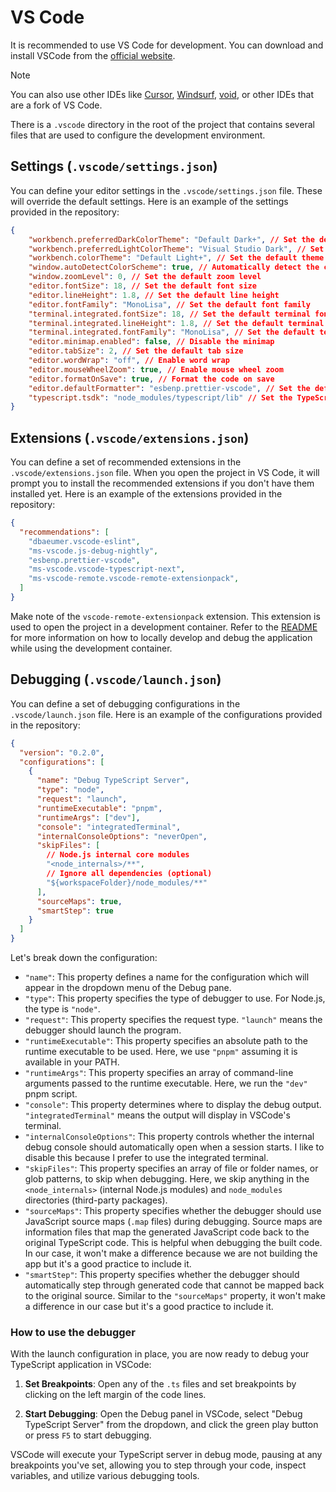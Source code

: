 # VS Code

It is recommended to use VS Code for development. You can download and install VSCode from the [official website](https://code.visualstudio.com/Download).

> [!NOTE]
> You can also use other IDEs like [Cursor](https://www.cursor.com/), [Windsurf](https://windsurf.com/), [void](https://voideditor.com/), or other IDEs that are a fork of VS Code.

There is a `.vscode` directory in the root of the project that contains several files that are used to configure the development environment.

## Settings (`.vscode/settings.json`)

You can define your editor settings in the `.vscode/settings.json` file. These will override the default settings. Here is an example of the settings provided in the repository:

```json
{
    "workbench.preferredDarkColorTheme": "Default Dark+", // Set the default dark theme
    "workbench.preferredLightColorTheme": "Visual Studio Dark", // Set the default light theme
    "workbench.colorTheme": "Default Light+", // Set the default theme
    "window.autoDetectColorScheme": true, // Automatically detect the color scheme
    "window.zoomLevel": 0, // Set the default zoom level
    "editor.fontSize": 18, // Set the default font size
    "editor.lineHeight": 1.8, // Set the default line height
    "editor.fontFamily": "MonoLisa", // Set the default font family
    "terminal.integrated.fontSize": 18, // Set the default terminal font size
    "terminal.integrated.lineHeight": 1.8, // Set the default terminal line height
    "terminal.integrated.fontFamily": "MonoLisa", // Set the default terminal font family
    "editor.minimap.enabled": false, // Disable the minimap
    "editor.tabSize": 2, // Set the default tab size
    "editor.wordWrap": "off", // Enable word wrap
    "editor.mouseWheelZoom": true, // Enable mouse wheel zoom
    "editor.formatOnSave": true, // Format the code on save
    "editor.defaultFormatter": "esbenp.prettier-vscode", // Set the default formatter
    "typescript.tsdk": "node_modules/typescript/lib" // Set the TypeScript SDK
}
```

## Extensions (`.vscode/extensions.json`)

You can define a set of recommended extensions in the `.vscode/extensions.json` file. When you open the project in VS Code, it will prompt you to install the recommended extensions if you don't have them installed yet. Here is an example of the extensions provided in the repository:

```json
{
  "recommendations": [
    "dbaeumer.vscode-eslint",
    "ms-vscode.js-debug-nightly",
    "esbenp.prettier-vscode",
    "ms-vscode.vscode-typescript-next",
    "ms-vscode-remote.vscode-remote-extensionpack",
  ]
}
```

Make note of the `vscode-remote-extensionpack` extension. This extension is used to open the project in a development container. Refer to the [README](../README.md) for more information on how to locally develop and debug the application while using the development container.

## Debugging (`.vscode/launch.json`)

You can define a set of debugging configurations in the `.vscode/launch.json` file. Here is an example of the configurations provided in the repository:

```json
{
  "version": "0.2.0",
  "configurations": [
    {
      "name": "Debug TypeScript Server",
      "type": "node",
      "request": "launch",
      "runtimeExecutable": "pnpm",
      "runtimeArgs": ["dev"],
      "console": "integratedTerminal",
      "internalConsoleOptions": "neverOpen",
      "skipFiles": [
        // Node.js internal core modules
        "<node_internals>/**",
        // Ignore all dependencies (optional)
        "${workspaceFolder}/node_modules/**"
      ],
      "sourceMaps": true,
      "smartStep": true
    }
  ]
}
```

Let's break down the configuration:

- `"name"`: This property defines a name for the configuration which will appear in the dropdown menu of the Debug pane.
- `"type"`: This property specifies the type of debugger to use. For Node.js, the type is `"node"`.
- `"request"`: This property specifies the request type. `"launch"` means the debugger should launch the program.
- `"runtimeExecutable"`: This property specifies an absolute path to the runtime executable to be used. Here, we use `"pnpm"` assuming it is available in your PATH.
- `"runtimeArgs"`: This property specifies an array of command-line arguments passed to the runtime executable. Here, we run the `"dev"` pnpm script.
- `"console"`: This property determines where to display the debug output. `"integratedTerminal"` means the output will display in VSCode's terminal.
- `"internalConsoleOptions"`: This property controls whether the internal debug console should automatically open when a session starts. I like to disable this because I prefer to use the integrated terminal.
- `"skipFiles"`: This property specifies an array of file or folder names, or glob patterns, to skip when debugging. Here, we skip anything in the `<node_internals>` (internal Node.js modules) and `node_modules` directories (third-party packages).
- `"sourceMaps"`: This property specifies whether the debugger should use JavaScript source maps (`.map` files) during debugging. Source maps are information files that map the generated JavaScript code back to the original TypeScript code. This is helpful when debugging the built code. In our case, it won't make a difference because we are not building the app but it's a good practice to include it.
- `"smartStep"`: This property specifies whether the debugger should automatically step through generated code that cannot be mapped back to the original source. Similar to the `"sourceMaps"` property, it won't make a difference in our case but it's a good practice to include it.

### How to use the debugger

With the launch configuration in place, you are now ready to debug your TypeScript application in VSCode:

1. **Set Breakpoints**: Open any of the `.ts` files and set breakpoints by clicking on the left margin of the code lines.

2. **Start Debugging**: Open the Debug panel in VSCode, select "Debug TypeScript Server" from the dropdown, and click the green play button or press `F5` to start debugging.

VSCode will execute your TypeScript server in debug mode, pausing at any breakpoints you've set, allowing you to step through your code, inspect variables, and utilize various debugging tools.

